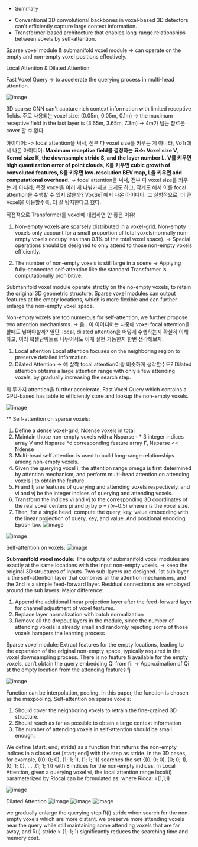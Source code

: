 * Summary

- Conventional 3D convolutional backbones in voxel-based 3D detectors can't efficiently capture large context information.
- Transformer-based architecture that enables long-range relationships between voxels by self-attention.

Sparse voxel module & submanifold voxel module -> can operate on the empty and non-empty voxel positions effectively.

Local Attention & Dilated Attention

Fast Voxel Query -> to accelerate the querying process in multi-head attention.


![image](https://user-images.githubusercontent.com/65759092/183721463-a25aa9e0-1cde-4403-a7f9-7195352b2df4.png)


3D sparse CNN can't capture rich context information with limited receptive fields. 
주로 사용되는 voxel size: (0.05m, 0.05m, 0.1m) -> the maximum receptive field in the last layer is (3.65m, 3.65m, 7.3m)
-> 4m가 넘는 찯르은 cover 할 수 없다.


아이디어: -> focal attention을 써서, 전부 다 voxel size를 키우는 게 아니라, 
VoTr에서 나온 아이디어:
**Maximum receptive field를 결정하는 요소: Voxel size V, Kernel size K, the downsample stride S, and the layer number L.
V를 키우면 high quantization error of point clouds, K를 키우면 cubic growth of convoluted features, S를 키우면 low-resolution BEV map, L을 키우면 add computational overhead.**
-> focal attention을 써서, 전부 다 voxel size를 키우는 게 아니라, 특정 voxel을 여러 개 나눠가지고 크게도 하고, 작게도 해서 이를 focal attention을 수행할 수 있지 않을까?
VoxSeT에서 나온 아이디어:
그 실험적으로, 더 큰 Voxel을 이용할수록, 더 잘 탐지한다고 했다. 

직접적으로 Transformer를 voxel에 대입하면 안 좋은 이유!
1)	Non-empty voxels are sparsely distributed in a voxel-grid.
Non-empty voxels only account for a small proportion of total voxels(normally non-empty voxels occupy less than 0.1% of the total voxel space).
-> Special operations should be designed to only attend to those non-empty voxels efficiently.

2)	The number of non-empty voxels is still large in a scene
-> Applying fully-connected self-attention like the standard Transformer is computationally prohibitive.

Submanifold voxel module operate strictly on the no-empty voxels, to retain the original 3D geometric structure.
Sparse voxel modules can output features at the empty locations, which is more flexible and can further enlarge the non-empty voxel space.

Non-empty voxels are too numerous for self-attention, we further propose two attention mechanisms. -> 음.. 이 아이디어는 나중에 voxel focal attention을 할때도 넣어야할까?
일단, local, dilated attention을 어떻게 수행하는지 확실히 이해하고, 여러 복셀단위들로 나누어서도 이게 실현 가능한지 한번 생각해보자.
1.	Local attention
Local attention focuses on the neighboring region to preserve detailed information.
2.	Dilated Attention -> 얘 살짝 focal attention이랑 비슷하게 생각할수도? 
Dilated attention obtains a large attention range with only a few attending voxels, by gradually increasing the search step.

위 두가지 attention을 further accelerate, Fast Voxel Query which contains a GPU-based has table to efficiently store and lookup the non-empty voxels.


![image](https://user-images.githubusercontent.com/65759092/184192968-f7f3d5a4-3d87-450b-a819-a04681130ebd.png)

** Self-attention on sparse voxels:
1.	Define a dense voxel-grid, Ndense voxels in total
2.	Maintain those non-empty voxels with a Nsparse¬ * 3 integer indices array V and Nsparse *d corresponding feature array F,  Nsparse << Ndense
3.	Multi-head self attention is used to build long-range relationships among non-empty voxels.
4.	Given the querying voxel i, the attention range omega is first determined by attention mechanism, and perform multi-head attention on attending voxels j to obtain the feature.
5.	Fi and fj are features of querying and attending voxels respectively, and vi and vj be the integer indices of querying and attending voxels.
6.	Transform the indices vi and vj to the corresponding 3D coordinates of the real voxel centers pi and pj by p = r(v+0.5) where r is the voxel size.
7.	Then, for a single head, compute the query, key, value embedding with the linear projection of query, key, and value. And positional encoding Epos¬ too.
![image](https://user-images.githubusercontent.com/65759092/184199535-aaa5e83e-f796-4f85-9803-cb54a1160161.png)


![image](https://user-images.githubusercontent.com/65759092/184199515-e34d1e8e-8683-4d09-957f-ae1319ab4cac.png)

Self-attention on voxels:
![image](https://user-images.githubusercontent.com/65759092/184199563-b8ff01fc-408e-4e10-b790-f6d0a0ee2787.png)


**Submanifold voxel module:**
The outputs of submanifold voxel modules are exactly at the same locations with the input non-empty voxels. -> keep the original 3D structures of inputs. 
Two sub-layers are designed. 1st sub layer is the self-attention layer that combines all the attention mechanisms, and the 2nd is a simple feed-forward layer. Residual connection s are employed around the sub layers.
Major difference: 
1. Append the additional linear projection layer after the feed-forward layer for channel adjustment of voxel features.
2. Replace layer normalization with batch normalization
3. Remove all the dropout layers in the module, since the number of attending voxels is already small and randomly rejecting some of those voxels hampers the learning process


Sparse voxel module:
Extract features for the empty locations, leading to the expansion of the original non-empty space, typically required in the voxel downsampling process.
There is no feature fi available for the empty voxels, can’t obtain the query embedding Qi from fi. 
-> Approximation of Qi at the empty location from the attending features fj

![image](https://user-images.githubusercontent.com/65759092/184211114-ea6c4585-b507-41e7-b178-a981afb686b9.png)

Function can be interpolation, pooling. In this paper, the function is chosen as the maxpooling.
Self-attention on sparse voxels:
1)	Should cover the neighboring voxels to retrain the fine-grained 3D structure.
2)	Should reach as far as possible to obtain a large context information
3)	The number of attending voxels in self-attention should be small enough.


We define (start; end; stride) as a function that returns the non-empty indices in a closed set [start; end] with the step as stride. In the 3D cases,
for example, ((0; 0; 0), (1; 1; 1), (1; 1; 1)) searches the set {(0; 0; 0), (0; 0; 1), (0; 1; 0),  ... ,(1; 1; 1)} with 8 indices for the non-empty indices. 
In Local Attention, given a querying voxel vi, the local attention range local(i) parameterized by Rlocal can be formulated as: where Rlocal =(1,1,1)

![image](https://user-images.githubusercontent.com/65759092/184236270-2d72e3df-81c2-4e7a-a570-dccebc19dda3.png)

Dilated Attention
![image](https://user-images.githubusercontent.com/65759092/184236714-d303ff3e-17ac-436a-9de3-2c45aa8edb09.png)
![image](https://user-images.githubusercontent.com/65759092/184236902-8963002c-99b4-4af2-9967-eea244648a7b.png)
![image](https://user-images.githubusercontent.com/65759092/184237027-d03027db-14df-4f83-ab94-b6f02f2ef514.png)


we gradually enlarge the querying step R(i) stride when search for the non-empty voxels which are more distant.
we preserve more attending voxels near the query while still maintaining some attending voxels that are far away, 
and R(i) stride > (1; 1; 1) significantly reduces the searching time and memory cost.











